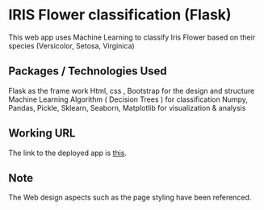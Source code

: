 # IRIS Flower classification (Flask)

This web app uses Machine Learning to classify Iris Flower based on their species (Versicolor, Setosa, Virginica)

## Packages / Technologies Used

Flask as the frame work
Html, css , Bootstrap for the design and structure
Machine Learning Algorithm ( Decision Trees ) for classification
Numpy, Pandas, Pickle, Sklearn, Seaborn, Matplotlib for visualization & analysis 

## Working URL

The link to the deployed app is [this](http://karankaul10.pythonanywhere.com/).

## Note
The Web design aspects such as the page styling have been referenced. 
